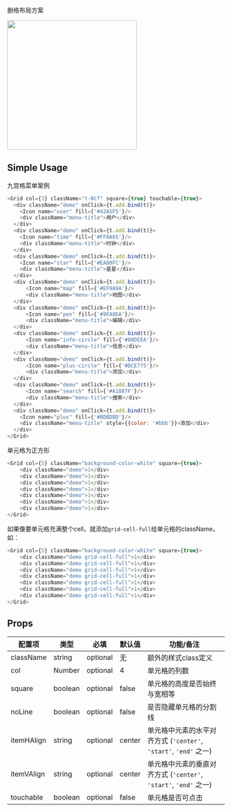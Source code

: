 

删格布局方案

<img src="https://img.alicdn.com/tps/TB1CXzlJFXXXXa5XFXXXXXXXXXX-640-1136.png" width="300"/>


## Simple Usage

九宫格菜单案例

```javascript
<Grid col={3} className="t-BCf" square={true} touchable={true}>
  <div className="demo" onClick={t.add.bind(t)}>
    <Icon name="user" fill={'#42A5F5'}/>
    <div className="menu-title">用户</div>
  </div>
  <div className="demo" onClick={t.add.bind(t)}>
    <Icon name="time" fill={'#FF8A65'}/>
    <div className="menu-title">时钟</div>
  </div>
  <div className="demo" onClick={t.add.bind(t)}>
    <Icon name="star" fill={'#EA80FC'}/>
    <div className="menu-title">星星</div>
  </div>
  <div className="demo" onClick={t.add.bind(t)}>
      <Icon name="map" fill={'#EF9A9A'}/>
      <div className="menu-title">地图</div>
  </div>
  <div className="demo" onClick={t.add.bind(t)}>
      <Icon name="pen" fill={'#9FA8DA'}/>
      <div className="menu-title">编辑</div>
  </div>
  <div className="demo" onClick={t.add.bind(t)}>
      <Icon name="info-circle" fill={'#80DEEA'}/>
      <div className="menu-title">信息</div>
  </div>
  <div className="demo" onClick={t.add.bind(t)}>
      <Icon name="plus-circle" fill={'#DCE775'}/>
      <div className="menu-title">添加</div>
  </div>
  <div className="demo" onClick={t.add.bind(t)}>
      <Icon name="search" fill={'#A1887F'}/>
      <div className="menu-title">搜索</div>
  </div>
  <div className="demo" onClick={t.add.bind(t)}>
    <Icon name="plus" fill={'#BDBDBD'}/>
    <div className="menu-title" style={{color: '#bbb'}}>添加</div>
  </div>
</Grid>
```

单元格为正方形

```javascript
<Grid col={5} className="background-color-white" square={true}>
    <div className="demo">1</div>
    <div className="demo">1</div>
    <div className="demo">1</div>
    <div className="demo">1</div>
    <div className="demo">1</div>
    <div className="demo">1</div>
    <div className="demo">1</div>
</Grid>
```

如果像要单元格充满整个cell，就添加`grid-cell-full`给单元格的className，如：

```javascript
<Grid col={5} className="background-color-white" square={true}>
    <div className="demo grid-cell-full">1</div>
    <div className="demo grid-cell-full">1</div>
    <div className="demo grid-cell-full">1</div>
    <div className="demo grid-cell-full">1</div>
    <div className="demo grid-cell-full">1</div>
    <div className="demo grid-cell-full">1</div>
    <div className="demo grid-cell-full">1</div>
</Grid>
```
## Props

| 配置项 | 类型 | 必填 | 默认值 | 功能/备注 |
|---|---|---|---|---|
|className|string|optional|无|额外的样式class定义|
|col|Number|optional|4|单元格的列数|
|square|boolean|optional|false|单元格的高度是否始终与宽相等|
|noLine|boolean|optional|false|是否隐藏单元格的分割线|
|itemHAlign|string|optional|center|单元格中元素的水平对齐方式 (`'center'`, `'start'`, `'end'` 之一)|
|itemVAlign|string|optional|center|单元格中元素的垂直对齐方式 (`'center'`, `'start'`, `'end'` 之一)|
|touchable|boolean|optional|false|单元格是否可点击|

